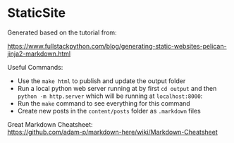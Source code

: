 # StaticSite

Generated based on the tutorial from:  

https://www.fullstackpython.com/blog/generating-static-websites-pelican-jinja2-markdown.html

Useful Commands:  

* Use the ```make html``` to publish and update the output folder
* Run a local python web server running at by first ```cd output``` and then
```python -m http.server``` which will be running at ```localhost:8000```:
* Run the ```make``` command to see everything for this command
* Create new posts in the ```content/posts``` folder as ```.markdown``` files

Great Markdown Cheatsheet:  
https://github.com/adam-p/markdown-here/wiki/Markdown-Cheatsheet
